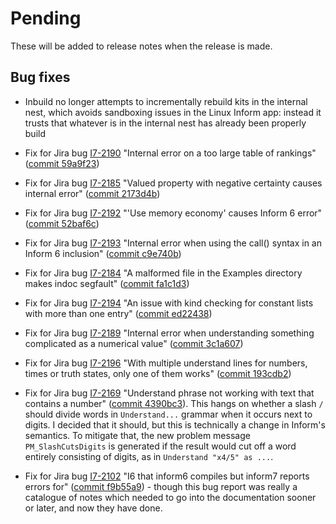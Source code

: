 # Pending

These will be added to release notes when the release is made.

## Bug fixes

- Inbuild no longer attempts to incrementally rebuild kits in the internal nest,
	which avoids sandboxing issues in the Linux Inform app: instead it trusts
	that whatever is in the internal nest has already been properly build

- Fix for Jira bug [I7-2190](https://inform7.atlassian.net/browse/I7-2190)
	"Internal error on a too large table of rankings"
	([commit 59a9f23](https://github.com/ganelson/inform/commit/59a9f239d7dcb11a287819f73b45d9039562d12f))

- Fix for Jira bug [I7-2185](https://inform7.atlassian.net/browse/I7-2185)
	"Valued property with negative certainty causes internal error"
	([commit 2173d4b](https://github.com/ganelson/inform/commit/2173d4b8630b5f3472fc173223d13f729d6e8799))

- Fix for Jira bug [I7-2192](https://inform7.atlassian.net/browse/I7-2192)
	"'Use memory economy' causes Inform 6 error"
	([commit 52baf6c](https://github.com/ganelson/inform/commit/52baf6cfc18d053d8b49b9331d1aef72a8662db7))

- Fix for Jira bug [I7-2193](https://inform7.atlassian.net/browse/I7-2193)
	"Internal error when using the call() syntax in an Inform 6 inclusion"
	([commit c9e740b](https://github.com/ganelson/inform/commit/c9e740b086083581ac48d341cd2eb7bc5b0ae1a7))

- Fix for Jira bug [I7-2184](https://inform7.atlassian.net/browse/I7-2184)
	"A malformed file in the Examples directory makes indoc segfault"
	([commit fa1c1d3](https://github.com/ganelson/inform/commit/fa1c1d3c4da21d6f843ec836be40bb48d75e26f7))

- Fix for Jira bug [I7-2194](https://inform7.atlassian.net/browse/I7-2194)
	"An issue with kind checking for constant lists with more than one entry"
	([commit ed22438](https://github.com/ganelson/inform/commit/ed22438192693d76f5a67dd6a3a36fbf50647350))

- Fix for Jira bug [I7-2189](https://inform7.atlassian.net/browse/I7-2189)
	"Internal error when understanding something complicated as a numerical value"
	([commit 3c1a607](https://github.com/ganelson/inform/commit/3c1a6071d16153316a1f4df172944ab11be9f79a))

- Fix for Jira bug [I7-2196](https://inform7.atlassian.net/browse/I7-2196)
	"With multiple understand lines for numbers, times or truth states, only one of them works"
	([commit 193cdb2](https://github.com/ganelson/inform/commit/193cdb2ac7aea3f928528b4f0df1eb4cbfc9a990))

- Fix for Jira bug [I7-2169](https://inform7.atlassian.net/browse/I7-2169)
	"Understand phrase not working with text that contains a number"
	([commit 4390bc3](https://github.com/ganelson/inform/commit/4390bc347a5f86c6ea3de54411513e8df78cb0b2)).
	This hangs on whether a slash `/` should divide words in `Understand...`
	grammar when it occurs next to digits. I decided that it should, but this
	is technically a change in Inform's semantics. To mitigate that, the new
	problem message `PM_SlashCutsDigits` is generated if the result would cut
	off a word entirely consisting of digits, as in `Understand "x4/5" as ...`.

- Fix for Jira bug [I7-2102](https://inform7.atlassian.net/browse/I7-2102)
	"I6 that inform6 compiles but inform7 reports errors for"
	([commit f9b55a9](https://github.com/ganelson/inform/commit/f9b55a9b54672d82db63d623287cef5812ff2e06)) -
	though this bug report was really a catalogue of notes which needed to go
	into the documentation sooner or later, and now they have done.
